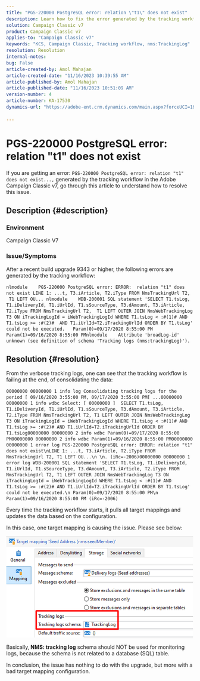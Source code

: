 ```yaml
---
title: "PGS-220000 PostgreSQL error: relation \"t1\" does not exist"
description: Learn how to fix the error generated by the tracking workflow after a recent build upgrade 9343 or higher in the Adobe Campaign Classic v7.
solution: Campaign Classic v7
product: Campaign Classic v7
applies-to: "Campaign Classic v7"
keywords: "KCS, Campaign Classic, Tracking workflow, nms:TrackingLog"
resolution: Resolution
internal-notes: 
bug: False
article-created-by: Amol Mahajan
article-created-date: "11/16/2023 10:39:55 AM"
article-published-by: Amol Mahajan
article-published-date: "11/16/2023 10:51:09 AM"
version-number: 4
article-number: KA-17530
dynamics-url: "https://adobe-ent.crm.dynamics.com/main.aspx?forceUCI=1&pagetype=entityrecord&etn=knowledgearticle&id=65d80679-6c84-ee11-8179-6045bd0065b6"

---
```

# PGS-220000 PostgreSQL error: relation "t1" does not exist


If you are getting an error: `PGS-220000 PostgreSQL error: relation "t1" does not exist...,` generated by the tracking workflow in the Adobe Campaign Classic v7, go through this article to understand how to resolve this issue.

## Description {#description}


### <b>Environment</b>

Campaign Classic V7



### <b>Issue/Symptoms</b>

After a recent build upgrade 9343 or higher, the following errors are generated by the tracking workflow:




```
nlmodule    PGS-220000 PostgreSQL error: ERROR:  relation "t1" does not exist LINE 1: ...t, T3.iArticle, T2.iType FROM NmsTrackingUrl T2,  T1 LEFT OU... nlmodule    WDB-200001 SQL statement 'SELECT T1.tsLog, T1.iDeliveryId, T1.iUrlId, T1.sSourceType, T3.dAmount, T3.iArticle, T2.iType FROM NmsTrackingUrl T2,  T1 LEFT OUTER JOIN NmsWebTrackingLog T3 ON iTrackingLogId = iWebTrackingLogId WHERE T1.tsLog < :#(1)# AND T1.tsLog >= :#(2)#  AND T1.iUrlId=T2.iTrackingUrlId ORDER BY T1.tsLog' could not be executed.   Param(0)=09/17/2020 8:55:00 PM   Param(1)=09/16/2020 8:55:00 PMnlmodule    Attribute 'broadLog-id' unknown (see definition of schema 'Tracking logs (nms:trackingLog)').
```





## Resolution {#resolution}


From the verbose tracking logs, one can see that the tracking workflow is failing at the end, of consolidating the data:




```
00000000 00000000 1 info log Consolidating tracking logs for the period [ 09/16/2020 3:55:00 PM, 09/17/2020 3:55:00 PM[ ...00000000 00000000 1 info wdbc Select: [ 00000000 ]  SELECT T1.tsLog, T1.iDeliveryId, T1.iUrlId, T1.sSourceType, T3.dAmount, T3.iArticle, T2.iType FROM NmsTrackingUrl T2, T1 LEFT OUTER JOIN NmsWebTrackingLog T3 ON iTrackingLogId = iWebTrackingLogId WHERE T1.tsLog < :#(1)# AND T1.tsLog >= :#(2)# AND T1.iUrlId=T2.iTrackingUrlId ORDER BY T1.tsLog00000000 00000000 2 info wdbc Param(0)=09/17/2020 8:55:00 PM00000000 00000000 2 info wdbc Param(1)=09/16/2020 8:55:00 PM00000000 00000000 1 error log PGS-220000 PostgreSQL error: ERROR: relation "t1" does not exist\nLINE 1: ...t, T3.iArticle, T2.iType FROM NmsTrackingUrl T2, T1 LEFT OU...\n \n. (iRc=-2006)00000000 00000000 1 error log WDB-200001 SQL statement 'SELECT T1.tsLog, T1.iDeliveryId, T1.iUrlId, T1.sSourceType, T3.dAmount, T3.iArticle, T2.iType FROM NmsTrackingUrl T2, T1 LEFT OUTER JOIN NmsWebTrackingLog T3 ON iTrackingLogId = iWebTrackingLogId WHERE T1.tsLog < :#(1)# AND T1.tsLog >= :#(2)# AND T1.iUrlId=T2.iTrackingUrlId ORDER BY T1.tsLog' could not be executed.\n Param(0)=09/17/2020 8:55:00 PM\n Param(1)=09/16/2020 8:55:00 PM (iRc=-2006)
```




Every time the tracking workflow starts, it pulls all target mappings and updates the data based on the configuration.

In this case, one target mapping is causing the issue. Please see below:

![](assets/a06a8deb-6536-ec11-b6e6-000d3a348885.png)

Basically,<b> NMS: tracking log</b> schema should NOT be used for monitoring logs, because the schema is not related to a database (SQL) table.

In conclusion, the issue has nothing to do with the upgrade, but more with a bad target mapping configuration.
